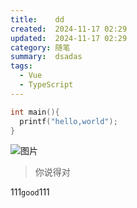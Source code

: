 ```yaml
---
title:    dd
created:  2024-11-17 02:29
updated:  2024-11-17 02:29
category: 随笔
summary:  dsadas
tags:
  - Vue
  - TypeScript
---
```


```c
int main(){
  printf("hello,world");
}

```

![图片](http://cdn.innov.ink/images/IMG_20241102_222215.jpg?image)

> 你说得对

111`good`111